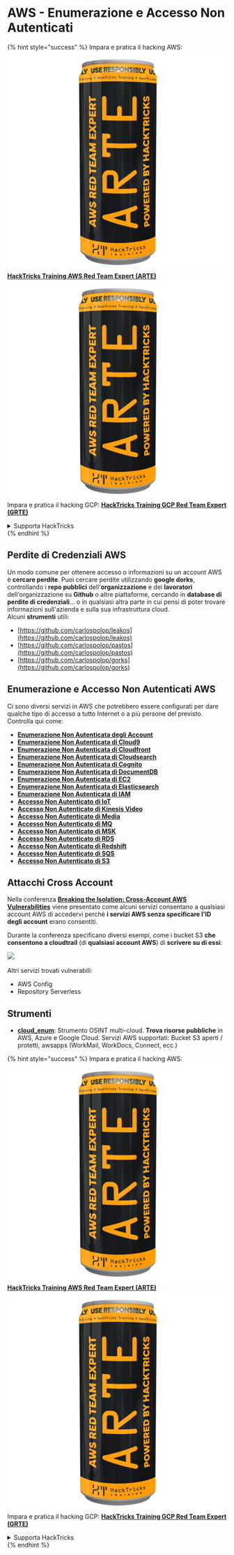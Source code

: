 # AWS - Enumerazione e Accesso Non Autenticati

{% hint style="success" %}
Impara e pratica il hacking AWS:<img src="../../../.gitbook/assets/image (1) (1) (1).png" alt="" data-size="line">[**HackTricks Training AWS Red Team Expert (ARTE)**](https://training.hacktricks.xyz/courses/arte)<img src="../../../.gitbook/assets/image (1) (1) (1).png" alt="" data-size="line">\
Impara e pratica il hacking GCP: <img src="../../../.gitbook/assets/image (2).png" alt="" data-size="line">[**HackTricks Training GCP Red Team Expert (GRTE)**<img src="../../../.gitbook/assets/image (2).png" alt="" data-size="line">](https://training.hacktricks.xyz/courses/grte)

<details>

<summary>Supporta HackTricks</summary>

* Controlla i [**piani di abbonamento**](https://github.com/sponsors/carlospolop)!
* **Unisciti al** 💬 [**gruppo Discord**](https://discord.gg/hRep4RUj7f) o al [**gruppo telegram**](https://t.me/peass) o **seguici** su **Twitter** 🐦 [**@hacktricks\_live**](https://twitter.com/hacktricks_live)**.**
* **Condividi trucchi di hacking inviando PR ai** [**HackTricks**](https://github.com/carlospolop/hacktricks) e [**HackTricks Cloud**](https://github.com/carlospolop/hacktricks-cloud) repos su github.

</details>
{% endhint %}

## Perdite di Credenziali AWS

Un modo comune per ottenere accesso o informazioni su un account AWS è **cercare perdite**. Puoi cercare perdite utilizzando **google dorks**, controllando i **repo pubblici** dell'**organizzazione** e dei **lavoratori** dell'organizzazione su **Github** o altre piattaforme, cercando in **database di perdite di credenziali**... o in qualsiasi altra parte in cui pensi di poter trovare informazioni sull'azienda e sulla sua infrastruttura cloud.\
Alcuni **strumenti** utili:

* [https://github.com/carlospolop/leakos](https://github.com/carlospolop/leakos)
* [https://github.com/carlospolop/pastos](https://github.com/carlospolop/pastos)
* [https://github.com/carlospolop/gorks](https://github.com/carlospolop/gorks)

## Enumerazione e Accesso Non Autenticati AWS

Ci sono diversi servizi in AWS che potrebbero essere configurati per dare qualche tipo di accesso a tutto Internet o a più persone del previsto. Controlla qui come:

* [**Enumerazione Non Autenticata degli Account**](aws-accounts-unauthenticated-enum.md)
* [**Enumerazione Non Autenticata di Cloud9**](https://github.com/carlospolop/hacktricks-cloud/blob/master/pentesting-cloud/aws-security/aws-unauthenticated-enum-access/broken-reference/README.md)
* [**Enumerazione Non Autenticata di Cloudfront**](aws-cloudfront-unauthenticated-enum.md)
* [**Enumerazione Non Autenticata di Cloudsearch**](https://github.com/carlospolop/hacktricks-cloud/blob/master/pentesting-cloud/aws-security/aws-unauthenticated-enum-access/broken-reference/README.md)
* [**Enumerazione Non Autenticata di Cognito**](aws-cognito-unauthenticated-enum.md)
* [**Enumerazione Non Autenticata di DocumentDB**](aws-documentdb-enum.md)
* [**Enumerazione Non Autenticata di EC2**](aws-ec2-unauthenticated-enum.md)
* [**Enumerazione Non Autenticata di Elasticsearch**](aws-elasticsearch-unauthenticated-enum.md)
* [**Enumerazione Non Autenticata di IAM**](aws-iam-and-sts-unauthenticated-enum.md)
* [**Accesso Non Autenticato di IoT**](aws-iot-unauthenticated-enum.md)
* [**Accesso Non Autenticato di Kinesis Video**](aws-kinesis-video-unauthenticated-enum.md)
* [**Accesso Non Autenticato di Media**](aws-media-unauthenticated-enum.md)
* [**Accesso Non Autenticato di MQ**](aws-mq-unauthenticated-enum.md)
* [**Accesso Non Autenticato di MSK**](aws-msk-unauthenticated-enum.md)
* [**Accesso Non Autenticato di RDS**](aws-rds-unauthenticated-enum.md)
* [**Accesso Non Autenticato di Redshift**](aws-redshift-unauthenticated-enum.md)
* [**Accesso Non Autenticato di SQS**](aws-sqs-unauthenticated-enum.md)
* [**Accesso Non Autenticato di S3**](aws-s3-unauthenticated-enum.md)

## Attacchi Cross Account

Nella conferenza [**Breaking the Isolation: Cross-Account AWS Vulnerabilities**](https://www.youtube.com/watch?v=JfEFIcpJ2wk) viene presentato come alcuni servizi consentano a qualsiasi account AWS di accedervi perché **i servizi AWS senza specificare l'ID degli account** erano consentiti.

Durante la conferenza specificano diversi esempi, come i bucket S3 **che consentono a cloudtrail** (di **qualsiasi account AWS**) di **scrivere su di essi**:

![](<../../../.gitbook/assets/image (260).png>)

Altri servizi trovati vulnerabili:

* AWS Config
* Repository Serverless

## Strumenti

* [**cloud\_enum**](https://github.com/initstring/cloud_enum): Strumento OSINT multi-cloud. **Trova risorse pubbliche** in AWS, Azure e Google Cloud. Servizi AWS supportati: Bucket S3 aperti / protetti, awsapps (WorkMail, WorkDocs, Connect, ecc.)

{% hint style="success" %}
Impara e pratica il hacking AWS:<img src="../../../.gitbook/assets/image (1) (1) (1).png" alt="" data-size="line">[**HackTricks Training AWS Red Team Expert (ARTE)**](https://training.hacktricks.xyz/courses/arte)<img src="../../../.gitbook/assets/image (1) (1) (1).png" alt="" data-size="line">\
Impara e pratica il hacking GCP: <img src="../../../.gitbook/assets/image (2).png" alt="" data-size="line">[**HackTricks Training GCP Red Team Expert (GRTE)**<img src="../../../.gitbook/assets/image (2).png" alt="" data-size="line">](https://training.hacktricks.xyz/courses/grte)

<details>

<summary>Supporta HackTricks</summary>

* Controlla i [**piani di abbonamento**](https://github.com/sponsors/carlospolop)!
* **Unisciti al** 💬 [**gruppo Discord**](https://discord.gg/hRep4RUj7f) o al [**gruppo telegram**](https://t.me/peass) o **seguici** su **Twitter** 🐦 [**@hacktricks\_live**](https://twitter.com/hacktricks_live)**.**
* **Condividi trucchi di hacking inviando PR ai** [**HackTricks**](https://github.com/carlospolop/hacktricks) e [**HackTricks Cloud**](https://github.com/carlospolop/hacktricks-cloud) repos su github.

</details>
{% endhint %}
